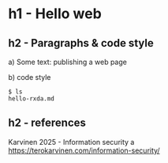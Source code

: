 # h1 - Hello web 

## h2 - Paragraphs & code style

a) Some text: publishing a web page

b) code style

    $ ls
    hello-rxda.md

## h2 - references 
Karvinen 2025 - Information security a https://terokarvinen.com/information-security/ 
